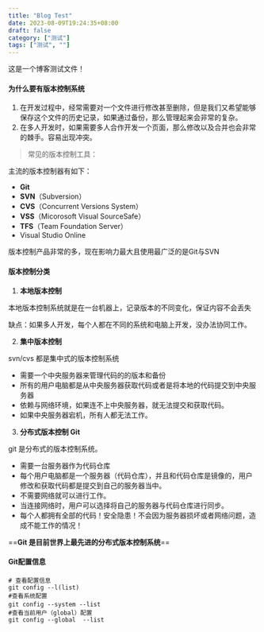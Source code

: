 ```yaml
---
title: "Blog Test"
date: 2023-08-09T19:24:35+08:00
draft: false
category: ["测试"]
tags: ["测试", ""]
---
```


这是一个博客测试文件！
#### 为什么要有版本控制系统

1. 在开发过程中，经常需要对一个文件进行修改甚至删除，但是我们又希望能够保存这个文件的历史记录，如果通过备份，那么管理起来会非常的复杂。
2. 在多人开发时，如果需要多人合作开发一个页面，那么修改以及合并也会非常的棘手。容易出现冲突。

> 常见的版本控制工具：

主流的版本控制器有如下：

- **Git**
- **SVN**（Subversion）
- **CVS**（Concurrent Versions System）
- **VSS**（Micorosoft Visual SourceSafe）
- **TFS**（Team Foundation Server）
- Visual Studio Online

版本控制产品非常的多，现在影响力最大且使用最广泛的是Git与SVN

#### 版本控制分类

1. **本地版本控制**

本地版本控制系统就是在一台机器上，记录版本的不同变化，保证内容不会丢失

缺点：如果多人开发，每个人都在不同的系统和电脑上开发，没办法协同工作。

2. **集中版本控制**

svn/cvs 都是集中式的版本控制系统

- 需要一个中央服务器来管理代码的的版本和备份
- 所有的用户电脑都是从中央服务器获取代码或者是将本地的代码提交到中央服务器
- 依赖与网络环境，如果连不上中央服务器，就无法提交和获取代码。
- 如果中央服务器宕机，所有人都无法工作。

3. **分布式版本控制 Git**

git 是分布式的版本控制系统。

- 需要一台服务器作为代码仓库
- 每个用户电脑都是一个服务器（代码仓库），并且和代码仓库是镜像的，用户修改和获取代码都是提交到自己的服务器当中。
- 不需要网络就可以进行工作。
- 当连接网络时，用户可以选择将自己的服务器与代码仓库进行同步。
- 每个人都拥有全部的代码！安全隐患！不会因为服务器损坏或者网络问题，造成不能工作的情况！

==**Git 是目前世界上最先进的分布式版本控制系统**==

#### Git配置信息

```shell
# 查看配置信息
git config --l(list)
#查看系统配置
git config --system --list　
#查看当前用户（global）配置 
git config --global  --list
```

#### 